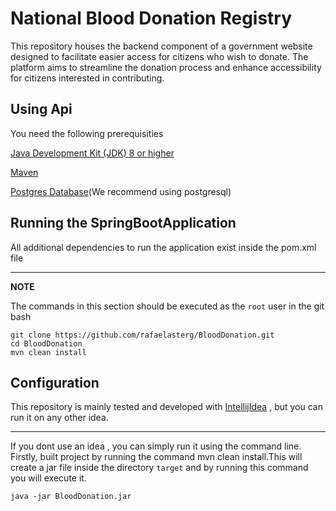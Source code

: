 # National Blood Donation Registry

This repository houses the backend component of a government website designed to facilitate easier access for citizens who wish to donate. The platform aims to streamline the donation process and enhance accessibility for citizens interested in contributing.

## Using Api
You need the following prerequisities

[Java Development Kit (JDK) 8 or higher](https://www.oracle.com/java/technologies/javase/javase8-archive-downloads.html)

[Maven](https://maven.apache.org/download.cgi)

[Postgres Database](https://www.postgresql.org/download/)(We recommend using postgresql)

## Running the SpringBootApplication

All additional dependencies to run the application exist inside the pom.xml file

---
**NOTE**

The commands in this section should be executed as the `root` user in the git bash

```
git clone https://github.com/rafaelasterg/BloodDonation.git
cd BloodDonation
mvn clean install
```
## Configuration

This repository is mainly tested and developed with [IntellijIdea](https://www.jetbrains.com/idea/download/?section=windows) , but you can run it on any other idea.

---
If you dont use an idea , you can simply run it using the command line.
Firstly, built project by running the command mvn clean install.This will create a jar file inside the directory `target` and by running this command you will execute it.

```
java -jar BloodDonation.jar
```



